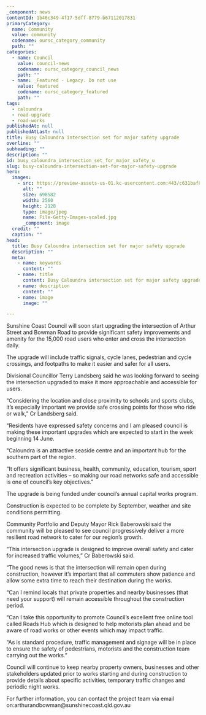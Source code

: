 ```yaml
---
_component: news
contentId: 1b46c349-4f17-5dff-8779-b67112017831
primaryCategory:
  name: Community
  value: community
  codename: oursc_category_community
  path: ""
categories:
  - name: Council
    value: council-news
    codename: oursc_category_council_news
    path: ""
  - name: _Featured - Legacy. Do not use
    value: featured
    codename: oursc_category_featured
    path: ""
tags:
  - caloundra
  - road-upgrade
  - road-works
publishedAt: null
publishedAtLast: null
title: Busy Caloundra intersection set for major safety upgrade
overline: ""
subheading: ""
description: ""
id: busy_caloundra_intersection_set_for_major_safety_u
slug: busy-caloundra-intersection-set-for-major-safety-upgrade
hero:
  images:
    - src: https://preview-assets-us-01.kc-usercontent.com:443/c631baf8-1b46-001f-580c-d0001b68b4a8/8ccabeb4-1c92-4f82-a73d-6af233ecbeeb/File-Getty-Images-scaled.jpg
      alt: ""
      size: 698582
      width: 2560
      height: 2128
      type: image/jpeg
      name: File-Getty-Images-scaled.jpg
      _component: image
  credit: ""
  caption: ""
head:
  title: Busy Caloundra intersection set for major safety upgrade
  description: ""
  meta:
    - name: keywords
      content: ""
    - name: title
      content: Busy Caloundra intersection set for major safety upgrade
    - name: description
      content: ""
    - name: image
      image: ""

---
```

Sunshine Coast Council will soon start upgrading the intersection of Arthur Street and Bowman Road to provide significant safety improvements and amenity for the 15,000 road users who enter and cross the intersection daily. 

The upgrade will include traffic signals, cycle lanes, pedestrian and cycle crossings, and footpaths to make it easier and safer for all users.

Divisional Councillor Terry Landsberg said he was looking forward to seeing the intersection upgraded to make it more approachable and accessible for users.

“Considering the location and close proximity to schools and sports clubs, it’s especially important we provide safe crossing points for those who ride or walk,” Cr Landsberg said.

“Residents have expressed safety concerns and I am pleased council is making these important upgrades which are expected to start in the week beginning 14 June.  

“Caloundra is an attractive seaside centre and an important hub for the southern part of the region.

“It offers significant business, health, community, education, tourism, sport and recreation activities – so making our road networks safe and accessible is one of council’s key objectives.”

The upgrade is being funded under council’s annual capital works program.

Construction is expected to be complete by September, weather and site conditions permitting.

Community Portfolio and Deputy Mayor Rick Baberowski said the community will be pleased to see council progressively deliver a more resilient road network to cater for our region’s growth.

“This intersection upgrade is designed to improve overall safety and cater for increased traffic volumes,” Cr Baberowski said.

“The good news is that the intersection will remain open during construction, however it’s important that all commuters show patience and allow some extra time to reach their destination during the works.

“Can I remind locals that private properties and nearby businesses (that need your support) will remain accessible throughout the construction period.

“Can I take this opportunity to promote Council’s excellent free online tool called Roads Hub which is designed to help motorists plan ahead and be aware of road works or other events which may impact traffic.

“As is standard procedure, traffic management and signage will be in place to ensure the safety of pedestrians, motorists and the construction team carrying out the works.”

Council will continue to keep nearby property owners, businesses and other stakeholders updated prior to works starting and during construction to provide details about specific activities, temporary traffic changes and periodic night works.

For further information, you can contact the project team via email on:arthurandbowman\@sunshinecoast.qld.gov.au
